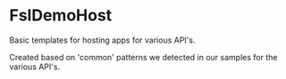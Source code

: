 # FslDemoHost

Basic templates for hosting apps for various API's.

Created based on 'common' patterns we detected in our samples for the various API's.